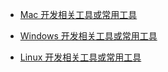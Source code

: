 
* [Mac 开发相关工具或常用工具](mac-tool-list.md)

* [Windows 开发相关工具或常用工具](windows-tool-list.md)

* [Linux 开发相关工具或常用工具](linux-tool-list.md)
